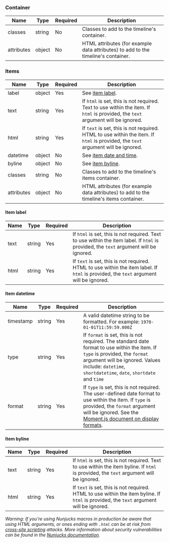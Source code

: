 ### Container

| Name       | Type   | Required | Description                                                                       |
| ---------- | ------ | -------- | --------------------------------------------------------------------------------- |
| classes    | string | No       | Classes to add to the timeline's container.                                       |
| attributes | object | No       | HTML attributes (for example data attributes) to add to the timeline's container. |

### Items

| Name       | Type   | Required | Description                                                                                                                      |
| ---------- | ------ | -------- | -------------------------------------------------------------------------------------------------------------------------------- |
| label      | object | Yes      | See [item label](#itemlabel).                                                                                                    |
| text       | string | Yes      | If `html` is set, this is not required. Text to use within the item. If `html` is provided, the `text` argument will be ignored. |
| html       | string | Yes      | If `text` is set, this is not required. HTML to use within the item. If `html` is provided, the `text` argument will be ignored. |
| datetime   | object | No       | See [item date and time](#itemdatetime).                                                                                         |
| byline     | object | No       | See [item byline](#itembyline).                                                                                                  |
| classes    | string | No       | Classes to add to the timeline's items container.                                                                                |
| attributes | object | No       | HTML attributes (for example data attributes) to add to the timeline's items container.                                          |

#### Item label

| Name | Type   | Required | Description                                                                                                                            |
| ---- | ------ | -------- | -------------------------------------------------------------------------------------------------------------------------------------- |
| text | string | Yes      | If `html` is set, this is not required. Text to use within the item label. If `html` is provided, the `text` argument will be ignored. |
| html | string | Yes      | If `text` is set, this is not required. HTML to use within the item label. If `html` is provided, the `text` argument will be ignored. |

#### Item datetime

| Name      | Type   | Required | Description                                                                                                                                                                                                                             |
| --------- | ------ | -------- | --------------------------------------------------------------------------------------------------------------------------------------------------------------------------------------------------------------------------------------- |
| timestamp | string | Yes      | A valid datetime string to be formatted. For example: `1970-01-01T11:59:59.000Z`                                                                                                                                                        |
| type      | string | Yes      | If `format` is set, this is not required. The standard date format to use within the item. If `type` is provided, the `format` argument will be ignored. Values include: `datetime`, `shortdatetime`, `date`, `shortdate` and `time`    |
| format    | string | Yes      | If `type` is set, this is not required. The user-defined date format to use within the item. If `type` is provided, the `format` argument will be ignored. See the [Moment.js document on display formats](https://momentjs.com/docs/). |

#### Item byline

| Name | Type   | Required | Description                                                                                                                             |
| ---- | ------ | -------- | --------------------------------------------------------------------------------------------------------------------------------------- |
| text | string | Yes      | If `html` is set, this is not required. Text to use within the item byline. If `html` is provided, the `text` argument will be ignored. |
| html | string | Yes      | If `text` is set, this is not required. HTML to use within the item byline. If `html` is provided, the `text` argument will be ignored. |

_Warning: If you’re using Nunjucks macros in production be aware that using HTML arguments, or ones ending with `.html` can be at risk from [cross-site scripting](https://en.wikipedia.org/wiki/Cross-site_scripting) attacks. More information about security vulnerabilities can be found in the [Nunjucks documentation](https://mozilla.github.io/nunjucks/api.html#user-defined-templates-warning)._
